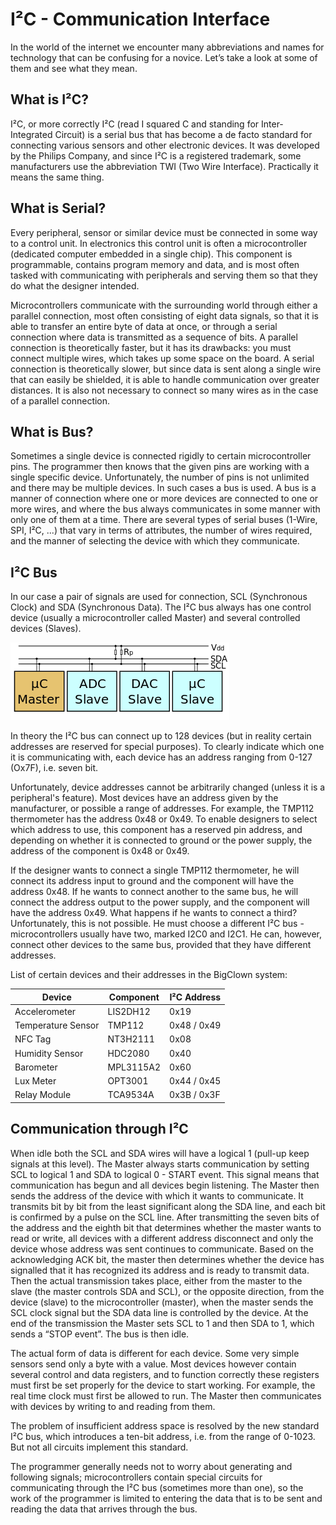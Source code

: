 # I²C - Communication Interface

<!-- toc -->

In the world of the internet we encounter many abbreviations and names for technology that can be confusing for a novice.
Let’s take a look at some of them and see what they mean.


## What is I²C?

I²C, or more correctly I²C (read I squared C and standing for Inter-Integrated Circuit) is a serial bus that has become a de facto standard for connecting various sensors and other electronic devices.
It was developed by the Philips Company, and since I²C is a registered trademark, some manufacturers use the abbreviation TWI (Two Wire Interface).
Practically it means the same thing.


## What is Serial?

Every peripheral, sensor or similar device must be connected in some way to a control unit.
In electronics this control unit is often a microcontroller (dedicated computer embedded in a single chip).
This component is programmable, contains program memory and data, and is most often tasked with communicating with peripherals and serving them so that they do what the designer intended.

Microcontrollers communicate with the surrounding world through either a parallel connection, most often consisting of eight data signals, so that it is able to transfer an entire byte of data at once, or through a serial connection where data is transmitted as a sequence of bits.
A parallel connection is theoretically faster, but it has its drawbacks: you must connect multiple wires, which takes up some space on the board.
A serial connection is theoretically slower, but since data is sent along a single wire that can easily be shielded, it is able to handle communication over greater distances.
It is also not necessary to connect so many wires as in the case of a parallel connection.


## What is Bus?

Sometimes a single device is connected rigidly to certain microcontroller pins.
The programmer then knows that the given pins are working with a single specific device.
Unfortunately, the number of pins is not unlimited and there may be multiple devices.
In such cases a bus is used.
A bus is a manner of connection where one or more devices are connected to one or more wires, and where the bus always communicates in some manner with only one of them at a time.
There are several types of serial buses (1-Wire, SPI, I²C, ...) that vary in terms of attributes, the number of wires required, and the manner of selecting the device with which they communicate.


## I²C Bus

In our case a pair of signals are used for connection, SCL (Synchronous Clock) and SDA (Synchronous Data). The I²C bus always has one control device (usually a microcontroller called Master) and several controlled devices (Slaves).

![](images/i2c/i2c.png)

In theory the I²C bus can connect up to 128 devices (but in reality certain addresses are reserved for special purposes).
To clearly indicate which one it is communicating with, each device has an address ranging from 0-127 (Ox7F), i.e. seven bit.

Unfortunately, device addresses cannot be arbitrarily changed (unless it is a peripheral's feature).
Most devices have an address given by the manufacturer, or possible a range of addresses.
For example, the TMP112 thermometer has the address 0x48 or 0x49.
To enable designers to select which address to use, this component has a reserved pin address, and depending on whether it is connected to ground or the power supply, the address of the component is 0x48 or 0x49.

If the designer wants to connect a single TMP112 thermometer, he will connect its address input to ground and the component will have the address 0x48.
If he wants to connect another to the same bus, he will connect the address output to the power supply, and the component will have the address 0x49.
What happens if he wants to connect a third?
Unfortunately, this is not possible. He must choose a different I²C bus - microcontrollers usually have two, marked I2C0 and I2C1.
He can, however, connect other devices to the same bus, provided that they have different addresses.

List of certain devices and their addresses in the BigClown system:

| Device             | Component | I²C Address |
| ------------------ | --------- | ----------- |
| Accelerometer      | LIS2DH12  | 0x19        |
| Temperature Sensor | TMP112    | 0x48 / 0x49 |
| NFC Tag            | NT3H2111  | 0x08        |
| Humidity Sensor    | HDC2080   | 0x40        |
| Barometer          | MPL3115A2 | 0x60        |
| Lux Meter          | OPT3001   | 0x44 / 0x45 |
| Relay Module       | TCA9534A  | 0x3B / 0x3F |


## Communication through I²C

When idle both the SCL and SDA wires will have a logical 1 (pull-up keep signals at this level).
The Master always starts communication by setting SCL to logical 1 and SDA to logical 0 - START event.
This signal means that communication has begun and all devices begin listening.
The Master then sends the address of the device with which it wants to communicate.
It transmits bit by bit from the least significant along the SDA line, and each bit is confirmed by a pulse on the SCL line.
After transmitting the seven bits of the address and the eighth bit that determines whether the master wants to read or write, all devices with a different address disconnect and only the device whose address was sent continues to communicate.
Based on the acknowledging ACK bit, the master then determines whether the device has signalled that it has recognized its address and is ready to transmit data.
Then the actual transmission takes place, either from the master to the slave (the master controls SDA and SCL), or the opposite direction, from the device (slave) to the microcontroller (master), when the master sends the SCL clock signal but the SDA data line is controlled by the device.
At the end of the transmission the Master sets SCL to 1 and then SDA to 1, which sends a “STOP event”.
The bus is then idle.

The actual form of data is different for each device.
Some very simple sensors send only a byte with a value.
Most devices however contain several control and data registers, and to function correctly these registers must first be set properly for the device to start working.
For example, the real time clock must first be allowed to run.
The Master then communicates with devices by writing to and reading from them.

The problem of insufficient address space is resolved by the new standard I²C bus, which introduces a ten-bit address, i.e. from the range of 0-1023.
But not all circuits implement this standard.

The programmer generally needs not to worry about generating and following signals; microcontrollers contain special circuits for communicating through the I²C bus (sometimes more than one), so the work of the programmer is limited to entering the data that is to be sent and reading the data that arrives through the bus.
